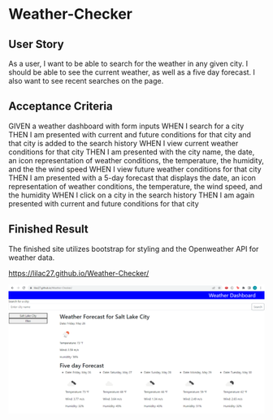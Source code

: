 # Weather-Checker
## User Story
As a user, I want to be able to search for the weather in any given city. I should be able to see the current weather, as well as a five day forecast. I also want to see recent searches on the page. 

## Acceptance Criteria
GIVEN a weather dashboard with form inputs
WHEN I search for a city
THEN I am presented with current and future conditions for that city and that city is added to the search history
WHEN I view current weather conditions for that city
THEN I am presented with the city name, the date, an icon representation of weather conditions, the temperature, the humidity, and the the wind speed
WHEN I view future weather conditions for that city
THEN I am presented with a 5-day forecast that displays the date, an icon representation of weather conditions, the temperature, the wind speed, and the humidity
WHEN I click on a city in the search history
THEN I am again presented with current and future conditions for that city

## Finished Result  
The finished site utilizes bootstrap for styling and the Openweather API for weather data.

https://lilac27.github.io/Weather-Checker/

![](images/Weather%20Checker.png)




